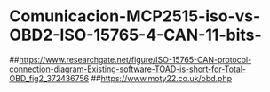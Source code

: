 # Comunicacion-MCP2515-iso-vs-OBD2-ISO-15765-4-CAN-11-bits-
##https://www.researchgate.net/figure/ISO-15765-CAN-protocol-connection-diagram-Existing-software-TOAD-is-short-for-Total-OBD_fig2_372436756
##https://www.moty22.co.uk/obd.php
